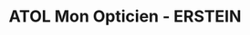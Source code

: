 ---
title: "ATOL Mon Opticien - ERSTEIN"
url: /erstein/atol-mon-opticien-erstein/
shop: opticien
---